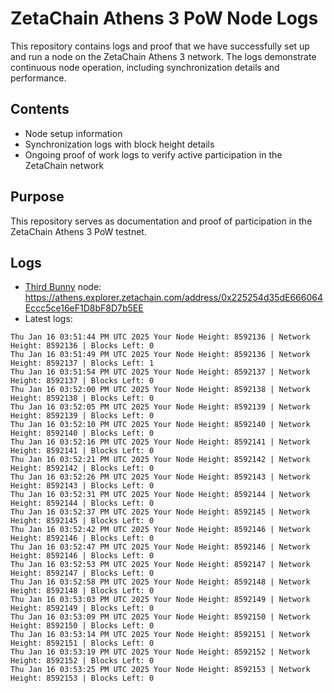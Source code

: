 # ZetaChain Athens 3 PoW Node Logs
This repository contains logs and proof that we have successfully set up and run a node on the ZetaChain Athens 3 network. The logs demonstrate continuous node operation, including synchronization details and performance.

## Contents
- Node setup information
- Synchronization logs with block height details
- Ongoing proof of work logs to verify active participation in the ZetaChain network

## Purpose
This repository serves as documentation and proof of participation in the ZetaChain Athens 3 PoW testnet.

## Logs

- [Third Bunny](https://thirdbunny.xyz/) node: https://athens.explorer.zetachain.com/address/0x225254d35dE666064Eccc5ce16eF1D8bF8D7b5EE
- Latest logs:
```
Thu Jan 16 03:51:44 PM UTC 2025 Your Node Height: 8592136 | Network Height: 8592136 | Blocks Left: 0
Thu Jan 16 03:51:49 PM UTC 2025 Your Node Height: 8592136 | Network Height: 8592137 | Blocks Left: 1
Thu Jan 16 03:51:54 PM UTC 2025 Your Node Height: 8592137 | Network Height: 8592137 | Blocks Left: 0
Thu Jan 16 03:52:00 PM UTC 2025 Your Node Height: 8592138 | Network Height: 8592138 | Blocks Left: 0
Thu Jan 16 03:52:05 PM UTC 2025 Your Node Height: 8592139 | Network Height: 8592139 | Blocks Left: 0
Thu Jan 16 03:52:10 PM UTC 2025 Your Node Height: 8592140 | Network Height: 8592140 | Blocks Left: 0
Thu Jan 16 03:52:16 PM UTC 2025 Your Node Height: 8592141 | Network Height: 8592141 | Blocks Left: 0
Thu Jan 16 03:52:21 PM UTC 2025 Your Node Height: 8592142 | Network Height: 8592142 | Blocks Left: 0
Thu Jan 16 03:52:26 PM UTC 2025 Your Node Height: 8592143 | Network Height: 8592143 | Blocks Left: 0
Thu Jan 16 03:52:31 PM UTC 2025 Your Node Height: 8592144 | Network Height: 8592144 | Blocks Left: 0
Thu Jan 16 03:52:37 PM UTC 2025 Your Node Height: 8592145 | Network Height: 8592145 | Blocks Left: 0
Thu Jan 16 03:52:42 PM UTC 2025 Your Node Height: 8592146 | Network Height: 8592146 | Blocks Left: 0
Thu Jan 16 03:52:47 PM UTC 2025 Your Node Height: 8592146 | Network Height: 8592146 | Blocks Left: 0
Thu Jan 16 03:52:53 PM UTC 2025 Your Node Height: 8592147 | Network Height: 8592147 | Blocks Left: 0
Thu Jan 16 03:52:58 PM UTC 2025 Your Node Height: 8592148 | Network Height: 8592148 | Blocks Left: 0
Thu Jan 16 03:53:03 PM UTC 2025 Your Node Height: 8592149 | Network Height: 8592149 | Blocks Left: 0
Thu Jan 16 03:53:09 PM UTC 2025 Your Node Height: 8592150 | Network Height: 8592150 | Blocks Left: 0
Thu Jan 16 03:53:14 PM UTC 2025 Your Node Height: 8592151 | Network Height: 8592151 | Blocks Left: 0
Thu Jan 16 03:53:19 PM UTC 2025 Your Node Height: 8592152 | Network Height: 8592152 | Blocks Left: 0
Thu Jan 16 03:53:25 PM UTC 2025 Your Node Height: 8592153 | Network Height: 8592153 | Blocks Left: 0
```
